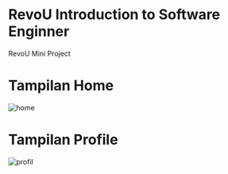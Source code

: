 # RevoU Introduction to Software Enginner
RevoU Mini Project
# Tampilan Home
![home](https://user-images.githubusercontent.com/98680484/220960971-46361341-90f4-47db-9466-9623fcb43825.jpg)

# Tampilan Profile
![profil](https://user-images.githubusercontent.com/98680484/220962395-ab3a8bf5-b4ae-4485-b2a6-e60deefdb7db.jpg)

